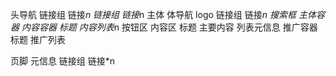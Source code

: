 头导航
    链接组
        链接*n
    链接组
        链接*n
主体
    体导航
        logo
        链接组
            链接*n
        搜索框
    主体容器
        内容容器
            标题
            内容列表*n
                按钮区
                内容区
                    标题
                    主要内容
                    列表元信息
        推广容器
            标题
            推广列表
                
页脚
    元信息
    链接组
        链接*n
